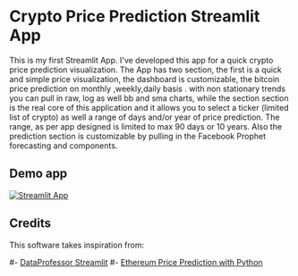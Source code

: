 # Crypto Price Prediction Streamlit App

This is my first Streamlit App. I've developed this app for a quick crypto price prediction visualization. The App has two section, the first is a quick and simple price visualization, the dashboard is customizable, the bitcoin price prediction on monthly ,weekly,daily basis . with non stationary trends
you can pull in raw, log as well bb and sma charts, while the section section is the real core of this application and it allows you to select a ticker (limited list of crypto) as well a range of days and/or
year of price prediction. The range, as per app designed is limited to max 90 days or 10 years. Also the prediction section is customizable by pulling in the Facebook Prophet forecasting and components.

## Demo app

[![Streamlit App](https://static.streamlit.io/badges/streamlit_badge_black_white.svg)](https://cryptoshepherd-crypto-price-prediction-app-app-2w0hdx.streamlitapp.com/)

## Credits

This software takes inspiration from:

#- [DataProfessor Streamlit](https://github.com/dataprofessor/stock-app)
#- [Ethereum Price Prediction with Python](https://medium.com/bitgrit-data-science-publication/ethereum-price-prediction-with-python-3b3805e6e512)
